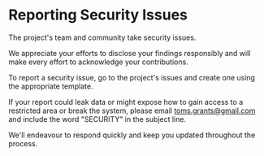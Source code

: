 # **Reporting Security Issues**

The project's team and community take security issues.

We appreciate your efforts to disclose your findings responsibly and will make every effort to acknowledge your contributions.

To report a security issue, go to the project's issues and create one using the appropriate template.

If your report could leak data or might expose how to gain access to a restricted area or break the system,
please email [toms.grants@gmail.com](mailto:toms.grants@gmail.com) and include the word "SECURITY" in the subject line.

We'll endeavour to respond quickly and keep you updated throughout the process.
